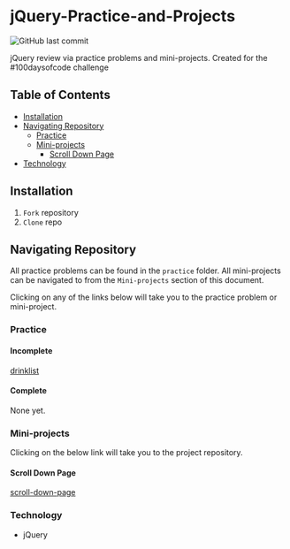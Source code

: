 # jQuery-Practice-and-Projects

![GitHub last commit](https://img.shields.io/github/last-commit/salpharre/jQuery-Practice-and-Projects)

jQuery review via practice problems and mini-projects. Created for the #100daysofcode challenge

## Table of Contents

* [Installation](#installation)
* [Navigating Repository](#navigating-repository)
    - [Practice](#practice)
    - [Mini-projects](#mini-projects)
        * [Scroll Down Page](#scroll-down-page)
* [Technology](#technology)

## Installation

1. `Fork` repository
2. `Clone` repo

## Navigating Repository

All practice problems can be found in the `practice` folder. All mini-projects can be navigated to from the `Mini-projects` section of this document.

Clicking on any of the links below will take you to the practice problem or mini-project.

### Practice

#### Incomplete

[drinklist](https://github.com/salpharre/jQuery-Practice-and-Projects/blob/main/practice/drinklist.html) 

#### Complete

None yet.

### Mini-projects

Clicking on the below link will take you to the project repository.

#### Scroll Down Page

[scroll-down-page](https://github.com/salpharre/jquery-scroll-down-page)

### Technology

* jQuery

